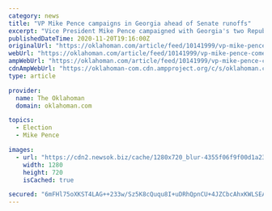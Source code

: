 ```yaml
---
category: news
title: "VP Mike Pence campaigns in Georgia ahead of Senate runoffs"
excerpt: "Vice President Mike Pence campaigned with Georgia's two Republican senators Friday, trying to hold off their Democratic challengers in Jan. 5 runoffs that will determine who controls the Senate at the outset of President-elect Joe Biden's administration."
publishedDateTime: 2020-11-20T19:16:00Z
originalUrl: "https://oklahoman.com/article/feed/10141999/vp-mike-pence-comes-to-georgia-ahead-of-senate-runoffs"
webUrl: "https://oklahoman.com/article/feed/10141999/vp-mike-pence-comes-to-georgia-ahead-of-senate-runoffs"
ampWebUrl: "https://oklahoman.com/article/feed/10141999/vp-mike-pence-comes-to-georgia-ahead-of-senate-runoffs/amp"
cdnAmpWebUrl: "https://oklahoman-com.cdn.ampproject.org/c/s/oklahoman.com/article/feed/10141999/vp-mike-pence-comes-to-georgia-ahead-of-senate-runoffs/amp"
type: article

provider:
  name: The Oklahoman
  domain: oklahoman.com

topics:
  - Election
  - Mike Pence

images:
  - url: "https://cdn2.newsok.biz/cache/1280x720_blur-4355f06f9f00d1a230661d7c3e96216c.jpg"
    width: 1280
    height: 720
    isCached: true

secured: "6mFHl75oXKST4LAG++233w/Sz5K8cQuqu8I+uDRhQpnCU+4JZCbcAhxKWLSEAzlFXUUxWiOlQ1H3ewd8Menbgl7IO3CHj8db1qy7lfkrjD3yY+QL5uiCAmlWd2gY9zWt33/6Ij6xBmSZsbGbk7jc4VRzyduweu2QWQumZFVTjw9USKDutxgg1eui7s8GQyxddw9ENzfmxev43NAdzTEaL4Sp1+h/JK4eYDAocbxouegDtE+JwuzWeRKmIUEM/3KQMUctKA5MWlU2EzfHk1RZiKecvrnFq4EIVWfHjack/mVcSqIfjjquvdC+2xP7pyKDjZFZFcM9nLq2DiWTOY6ZBGSqZ79p4kEK5X9BFRI74XU=;5q57DzcJWbG9CTwoOTUB5w=="
---
```


